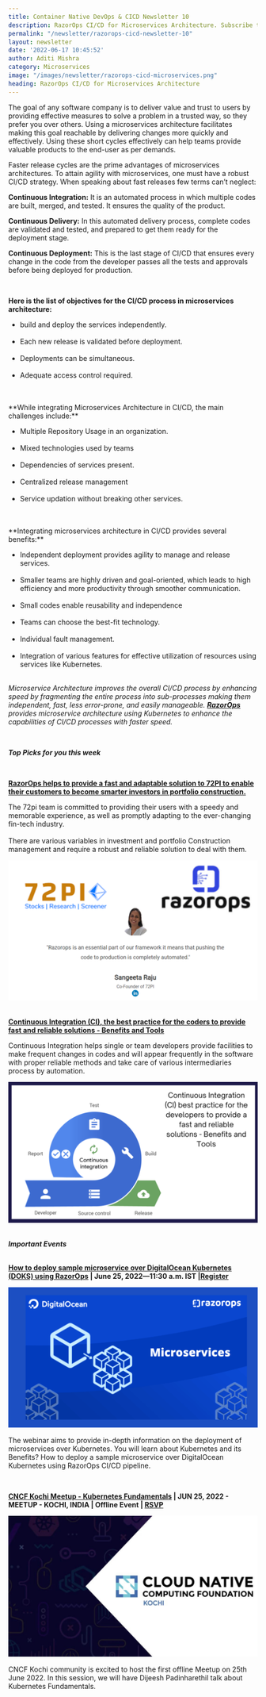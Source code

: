 ```yaml
---
title: Container Native DevOps & CICD Newsletter 10
description: RazorOps CI/CD for Microservices Architecture. Subscribe to get the latest updates on container-native and DevOps news around the globe.
permalink: "/newsletter/razorops-cicd-newsletter-10"
layout: newsletter
date: '2022-06-17 10:45:52'
author: Aditi Mishra
category: Microservices
image: "/images/newsletter/razorops-cicd-microservices.png"
heading: RazorOps CI/CD for Microservices Architecture
---
```


The goal of any software company is to deliver value and trust to users by providing effective measures to solve a problem in a trusted way, so they prefer you over others. Using a microservices architecture facilitates making this goal reachable by delivering changes more quickly and effectively. Using these short cycles effectively can help teams provide valuable products to the end-user as per demands.


Faster release cycles are the prime advantages of microservices architectures. To attain agility with microservices, one must have a robust CI/CD strategy. When speaking about fast releases few terms can’t neglect:
<br>


**Continuous Integration:**  It is an automated process in which multiple codes are built, merged, and tested. It ensures the quality of the product.<br>

**Continuous Delivery:** In this automated delivery process, complete codes are validated and tested, and prepared to get them ready for the deployment stage.<br>

**Continuous Deployment:** This is the last stage of CI/CD that ensures every change in the code from the developer passes all the tests and approvals before being deployed for production.<br>

<br>

**Here is the list of objectives for the CI/CD process in microservices architecture:**

* build and deploy the services independently.<br><br>
* Each new release is validated before deployment.<br><br>
* Deployments can be simultaneous.<br><br>
* Adequate access control required.<br><br>

<br>
**While integrating Microservices Architecture in CI/CD, the main challenges include:**

* Multiple Repository Usage in an organization.<br><br>
* Mixed technologies used by teams<br><br>
* Dependencies of services present.<br><br>
* Centralized release management<br><br>
* Service updation without breaking other services.<br><br>

<br>
**Integrating microservices architecture in CI/CD provides several benefits:**

* Independent deployment provides agility to manage and release services.<br><br>
* Smaller teams are highly driven and goal-oriented, which leads to high efficiency and more productivity through smoother communication.<br><br>
* Small codes enable reusability and independence<br><br>
* Teams can choose the best-fit technology.<br><br>
* Individual fault management.<br><br>
* Integration of various features for effective utilization of resources using services like Kubernetes.<br><br>


*Microservice Architecture improves the overall CI/CD process by enhancing speed by fragmenting the entire process into sub-processes making them independent, fast, less error-prone, and easily manageable. **[RazorOps](https://bit.ly/3HyagtB)** provides microservice architecture using Kubernetes to enhance the capabilities of CI/CD processes with faster speed.*

<br>


***Top Picks for you this week***

<br>

**[RazorOps helps to provide a fast and adaptable solution to 72PI to enable their customers to become smarter investors in portfolio construction.](https://bit.ly/3HBcQ2i)**

<div class="row">
  <div class="col-sm-4">
    <p>
 The 72pi team is committed to providing their users with a speedy and memorable experience, as well as promptly adapting to the ever-changing fin-tech industry.
<br><br>
There are various variables in investment and portfolio Construction management and require a robust and reliable solution to deal with them.
    </p>
    </div>
    <div class="col-sm-8">
    <img src="/images/newsletter/72pi-razorops-au.png">
    </div>
    
</div>

<br>

**[Continuous Integration (CI), the best practice for the coders to provide fast and reliable solutions - Benefits and Tools](https://bit.ly/3n028c5)**

<div class="row">
  <div class="col-sm-4">
    <p>
 Continuous Integration helps single or team developers provide facilities to make frequent changes in codes and will appear frequently in the software with proper reliable methods and take care of various intermediaries process by automation.
    </p>
    </div>
    <div class="col-sm-8">
    <img src="/images/newsletter/ci-best-practice.png">
    </div>
    
</div>


<br>

***Important Events***
<br>
<br>

<p><b><a href="https://bit.ly/3O3kuos" target="_blank">How to deploy sample microservice over DigitalOcean Kubernetes (DOKS) using RazorOps</a> | June 25, 2022—11:30 a.m. IST |<a href="https://bit.ly/3O3kuos" target="_blank">Register</a></b></p>

<div class="row">
 <div class="col-sm-8">
    <img src="/images/newsletter/razorops-microservices.png">
    </div>
    
  <div class="col-sm-4">
    <p>
The webinar aims to provide in-depth information on the deployment of microservices over Kubernetes. You will learn about Kubernetes and its Benefits? How to deploy a sample microservice over DigitalOcean Kubernetes using RazorOps CI/CD pipeline.
    </p>
    </div>
   
</div>


<br>

<p><b><a href="https://community.cncf.io/events/details/cncf-kochi-presents-cncf-kochi-meetup-kubernetes-fundamentals/" target="_blank">CNCF Kochi Meetup - Kubernetes Fundamentals</a> | JUN 25, 2022 - MEETUP - KOCHI, INDIA | Offline Event | <a href="https://community.cncf.io/events/details/cncf-kochi-presents-cncf-kochi-meetup-kubernetes-fundamentals/" target="_blank">RSVP</a></b></p>

<div class="row">
 <div class="col-sm-8">
    <img src="/images/newsletter/cloud-native-razorops.png">
    </div>
    
  <div class="col-sm-4">
    <p>
CNCF Kochi community is excited to host the first offline Meetup on 25th June 2022. In this session, we will have Dijeesh Padinharethil talk about Kubernetes Fundamentals.
    </p>
    </div>


